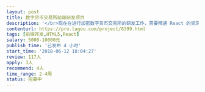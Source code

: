 ```yaml
---                
layout: post       
title: 数字货币交易所前端研发项目           
description: '</br>现在在进行加密数字货币交易所的研发工作，需要精通 React 的资深前端工程师进行前端的研发工作，主要包括：</br>1. 搭建产品前端框架，负责产品模块的研发工作；</br>2. 指导我们的前端工程师学习和使用 React</br></br>可仅参考的产品：</br>1. https://www.huobipro.com/</br>2. https://www.fcoin.com/</br></br>要求：</br>1. 3年以上的前端经验，对前端有丰富的经验；</br>2. 有过多款线上 React 项目经验；有大型 React 项目经验者优先考虑。</br>'     
contenturl: https://pro.lagou.com/project/8399.html      
tags: [前端开发,HTML5,React]            
salary: 5000-10000元          
publish_time: '已发布 4 小时'         
start_time: '2018-06-12 18:04:27'           
review: 117人                   
apply: 3人                   
recommend: 4人                   
time_range: 2-4周              
status: 招募中                  
---                 
```

